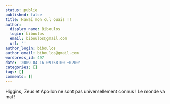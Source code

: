 ```yaml
---
status: publie
published: false
title: Hawaï mon cul ouais !!
author:
  display_name: Biboulos
  login: biboulos
  email: biboulos@gmail.com
  url: ''
author_login: biboulos
author_email: biboulos@gmail.com
wordpress_id: 497
date: '2009-04-16 09:58:00 +0200'
categories: []
tags: []
comments: []
---
```

Higgins, Zeus et Apollon ne sont pas universellement connus !
Le monde va mal !
